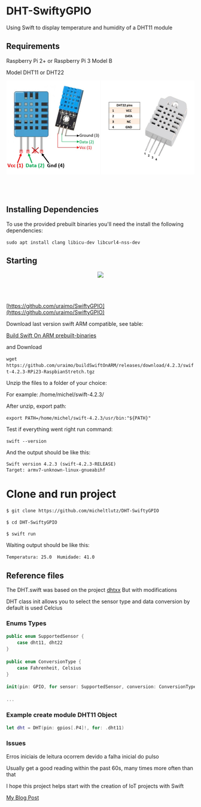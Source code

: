 # DHT-SwiftyGPIO

Using Swift to display temperature and humidity of a DHT11 module


## Requirements

Raspberry Pi 2+ or Raspberry Pi 3 Model B

Model DHT11 or DHT22

<p align="center" style="padding-bottom:50px;">
<img width="250" height="250" src="https://github.com/micheltlutz/DHT-SwiftyGPIO/raw/master/midia/DHT11.jpg"/>

<img width="250" height="250" src="https://github.com/micheltlutz/DHT-SwiftyGPIO/raw/master/midia/DHT22.jpg"/>
</p>

##  Installing Dependencies

To use the provided prebuilt binaries you'll need the install the following dependencies:

```sudo apt install clang libicu-dev libcurl4-nss-dev```


## Starting 

<p align="center" style="padding-bottom:50px;">
<img src="https://github.com/uraimo/SwiftyGPIO/raw/master/logo.png"/>
</p>

[https://github.com/uraimo/SwiftyGPIO](https://github.com/uraimo/SwiftyGPIO)

Download last version swift ARM compatible, see table:

[Build Swift On ARM prebuilt-binaries](https://github.com/uraimo/buildSwiftOnARM#prebuilt-binaries)

and Download

```wget https://github.com/uraimo/buildSwiftOnARM/releases/download/4.2.3/swift-4.2.3-RPi23-RaspbianStretch.tgz```

Unzip the files to a folder of your choice:

For example: /home/michel/swift-4.2.3/

After unzip, export path:

``` export PATH=/home/michel/swift-4.2.3/usr/bin:"${PATH}" ```

Test if everything went right run command:

``` swift --version ```

And the output should be like this:

```
Swift version 4.2.3 (swift-4.2.3-RELEASE)
Target: armv7-unknown-linux-gnueabihf
```

# Clone and run project

```$ git clone https://github.com/micheltlutz/DHT-SwiftyGPIO ```

```$ cd DHT-SwiftyGPIO```

```$ swift run ```

Waiting output should be like this:

```Temperatura: 25.0  Humidade: 41.0```


## Reference files

The DHT.swift was based on the project [dhtxx](https://github.com/pj4533/dhtxx) But with modifications

DHT class init allows you to select the sensor type and data conversion by default is used Celcius

### Enums Types

```swift 
public enum SupportedSensor {
    case dht11, dht22
}

public enum ConversionType {
    case Fahrenheit, Celsius
}

init(pin: GPIO, for sensor: SupportedSensor, conversion: ConversionType = .Celsius) { }

...


```

### Example create module DHT11 Object
```swift
let dht = DHT(pin: gpios[.P4]!, for: .dht11)

```

### Issues

Erros iniciais de leitura ocorrem devido a falha inicial do pulso

Usually get a good reading within the past 60s, many times more often than that

I hope this project helps start with the creation of IoT projects with Swift


[My Blog Post](https://micheltlutz.me/post/raspberry-pi-dhtswiftygpio)
